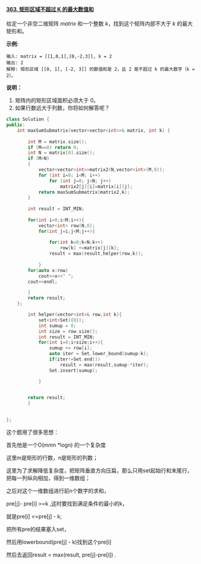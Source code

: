 #### [363. 矩形区域不超过 K 的最大数值和](https://leetcode-cn.com/problems/max-sum-of-rectangle-no-larger-than-k/)

给定一个非空二维矩阵 *matrix* 和一个整数 *k*，找到这个矩阵内部不大于 *k* 的最大矩形和。

**示例:**

```
输入: matrix = [[1,0,1],[0,-2,3]], k = 2
输出: 2 
解释: 矩形区域 [[0, 1], [-2, 3]] 的数值和是 2，且 2 是不超过 k 的最大数字（k = 2）。
```

**说明：**

1. 矩阵内的矩形区域面积必须大于 0。
2. 如果行数远大于列数，你将如何解答呢？

```c++
class Solution {
public:
    int maxSumSubmatrix(vector<vector<int>>& matrix, int k) {
        
        int M = matrix.size();
        if (M==0) return 0;
        int N = matrix[0].size();
        if (M>N)
        {
            vector<vector<int>>matrix2(N,vector<int>(M,0));
            for (int i=0; i<M; i++)
                for (int j=0; j<N; j++)
                    matrix2[j][i]=matrix[i][j];
            return maxSumSubmatrix(matrix2,k);
        }
        
        int result = INT_MIN;
        
        for(int i=0;i<M;i++){
            vector<int> row(N,0);
            for(int j=i;j<M;j++){
                
                for(int k=0;k<N;k++)
                    row[k] +=matrix[j][k];
                result = max(result,helper(row,k));
                
            }
        for(auto x:row)
            cout<<x<<" ";
        cout<<endl;

        }
        return result;
    };

        int helper(vector<int>& row,int k){
            set<int>Set({0});
            int sumup = 0;
            int size = row.size();
            int result = INT_MIN;
            for(int i=0;i<size;i++){
                sumup += row[i];
                auto iter = Set.lower_bound(sumup-k);
                if(iter!=Set.end())
                    result = max(result,sumup-*iter);
                Set.insert(sumup);

            }
        

        return result;
        }

    
};

```



这个题用了很多思想：

首先他是一个O(m*m*n *logn) 的一个复杂度 

这里m是矩形的行数，n是矩形的列数；

这里为了求解降低复杂度，把矩阵垂直方向压扁，那么只用set起始行和末尾行，把每一列纵向相加，得到一维数组；

之后对这个一维数组进行前n个数字的求和，

pre[j]- pre[i] >=k ,这时要找到满足条件的最小的k，

就是pre[i] <=pre[j] - k;

把所有pre的结果塞入set，

然后用lowerbound(pre[j] - k)找到这个pre[i]

然后去返回result = max(result, pre[j]-pre[i]) .